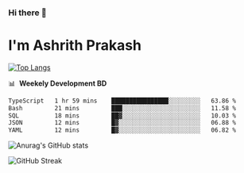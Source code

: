### Hi there 👋
# I'm Ashrith Prakash

[![Top Langs](https://github-readme-stats.vercel.app/api/top-langs/?username=xxcheckmatexx&count_private=true&include_all_commits=true&show_icons=true&line_height=20&title_color=FFFFFF&icon_color=FFFFFF&text_color=FFFFFF&bg_color=0D1117&langs_count=8)](https://github.com/anuraghazra/github-readme-stats)

📊 &nbsp;**Weekely Development BD**

<!--START_SECTION:waka-->

```txt
TypeScript   1 hr 59 mins    ████████████████░░░░░░░░░   63.86 %
Bash         21 mins         ███░░░░░░░░░░░░░░░░░░░░░░   11.58 %
SQL          18 mins         ██▓░░░░░░░░░░░░░░░░░░░░░░   10.03 %
JSON         12 mins         █▓░░░░░░░░░░░░░░░░░░░░░░░   06.88 %
YAML         12 mins         █▓░░░░░░░░░░░░░░░░░░░░░░░   06.82 %
```

<!--END_SECTION:waka-->

![Anurag's GitHub stats](https://github-readme-stats.vercel.app/api?username=xxcheckmatexx&count_private=true&show_icons=true&theme=merko)  

![GitHub Streak](http://github-readme-streak-stats.herokuapp.com?user=xxcheckmatexx&theme=merko&hide_border=true&date_format=M%20j%5B%2C%20Y%5D&fire=DD0E0B)
<br/>
